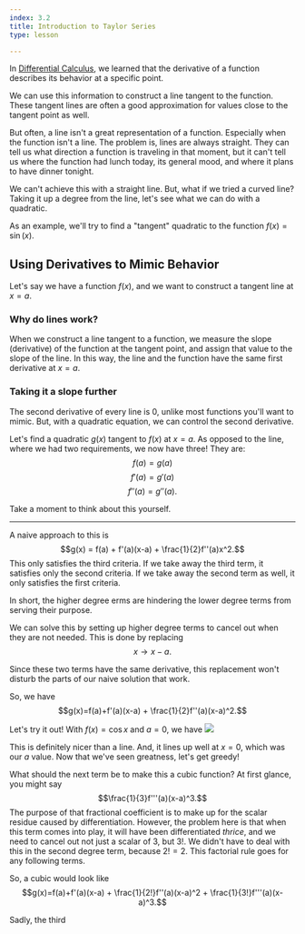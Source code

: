 ```yaml
---
index: 3.2
title: Introduction to Taylor Series
type: lesson

---
```


In [Differential Calculus](/learn/calculus/differential), we learned that the derivative of a function describes its behavior at a specific point.

We can use this information to construct a line tangent to the function. These tangent lines are often a good approximation for values close to the tangent point as well.

But often, a line isn't a great representation of a function. Especially when the function isn't a line. The problem is, lines are always straight. They can tell us what direction a function is traveling in that moment, but it can't tell us where the function  had lunch today, its general mood, and where it plans to have dinner tonight.

We can't achieve this with a straight line. But, what if we tried a curved line? Taking it up a degree from the line, let's see what we can do with a quadratic.

As an example, we'll try to find a "tangent" quadratic to the  function $f(x) = \sin(x).$

## Using Derivatives to Mimic Behavior

Let's say we have a function $f(x)$, and we want to construct a tangent line at $x=a$.

### Why do lines work?
When we construct a line tangent to a function, we measure the slope (derivative) of the function at the tangent point, and assign that value to the slope of the line. In this way, the line and the function have the same first derivative at $x=a$.

### Taking it a slope further
The second derivative of every line is 0, unlike most functions you'll want to mimic. But, with a quadratic equation, we can control the second derivative.

Let's find a quadratic $g(x)$ tangent to $f(x)$ at $x=a$.
As opposed to the line, where we had two requirements, we now have three!
They are: 
$$f(a)=g(a)$$ $$f'(a)=g'(a)$$ $$f''(a)=g''(a).$$

Take a moment to think about this yourself.

---

A naive  approach to this is
$$g(x) = f(a) + f'(a)(x-a) + \frac{1}{2}f''(a)x^2.$$ 
This only satisfies the third criteria.  If we take away the third term, it satisfies only the second criteria. If we take away the second term as well, it only satisfies the first criteria.

In short, the higher degree erms are hindering the lower degree terms from serving their purpose.

We can solve this by setting up higher degree terms to cancel out when they are not needed. This is done by replacing
$$x \rightarrow x-a.$$

Since these two terms have the same derivative, this replacement won't disturb the parts of our naive solution that work.

So, we have
$$g(x)=f(a)+f'(a)(x-a) + \frac{1}{2}f''(a)(x-a)^2.$$

Let's try it out! With $f(x) = \cos x$ and $a=0$,  we have
<img class="graph" src="/img/graphs/cosx-taylor-2.png" />

This is definitely nicer than a line. And, it lines up well at $x=0$, which was our $a$ value. Now that we've seen greatness, let's get greedy!

What should the next term  be to make this a cubic function?
At first glance, you might say
$$\frac{1}{3}f'''(a)(x-a)^3.$$
The purpose of that fractional coefficient is to make up for the scalar residue caused by differentiation. 
However, the problem here is that when this term comes into play, it will have been differentiated *thrice*,  and we need to cancel out not just a scalar of $3$, but $3!$. We didn't have to deal with this in the second  degree term, because $2!=2$. This factorial rule goes for any following terms.

So, a cubic would look like
$$g(x)=f(a)+f'(a)(x-a) + \frac{1}{2!}f''(a)(x-a)^2 + \frac{1}{3!}f'''(a)(x-a)^3.$$

Sadly, the third 
<!--stackedit_data:
eyJoaXN0b3J5IjpbLTI2NTgxODg2MiwtNTA4MTM3NjgxLDk5Mz
IwMzk3MiwzOTIwNTYxNTYsLTE5MzEzMDcxMjksMTY1OTM0MjIy
NywtMTg3NDQ4OTg1NCw3MzQzMjczNDksLTEwMjc2Njg1OSwtMj
Q1NjI2MTAwLC0xNzA4MjQwMDM5LDQ4Nzg1OTkxOSwzNjY4MzIw
NzQsNjg3OTQ2ODk4LDE4Mjk5OTUwMSwxODEyNDYwMDM1LC0xMT
g2ODE5NTEzLC0xNzEzNzQwNTYxLC0xMTc5NjQ5NzM3LC0yNzI3
ODQ4OTRdfQ==
-->
